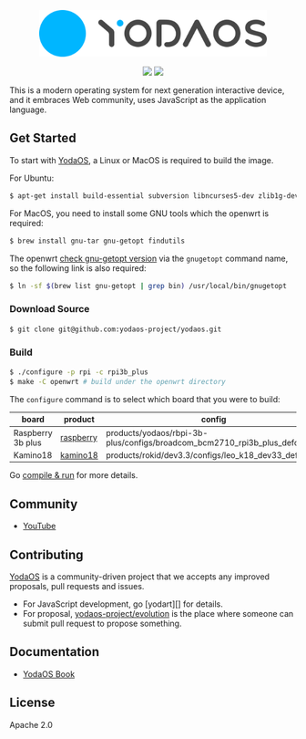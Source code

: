 <p align="center">
  <img alt="YODAOS" src="logo.png" width="400" />
</p>

<p align="center">
  <img src="https://img.shields.io/badge/base-linux-green.svg" />
  <img src="https://img.shields.io/badge/build-openwrt-blue.svg" />
</p>

This is a modern operating system for next generation interactive device, and it embraces Web community,
uses JavaScript as the application language.

## Get Started

To start with [YodaOS][], a Linux or MacOS is required to build the image.

For Ubuntu:

```sh
$ apt-get install build-essential subversion libncurses5-dev zlib1g-dev gawk gcc-multilib flex git-core gettext libssl-dev unzip texinfo device-tree-compiler dosfstools libusb-1.0-0-dev
```

For MacOS, you need to install some GNU tools which the openwrt is required:

```sh
$ brew install gnu-tar gnu-getopt findutils
```

The openwrt [check gnu-getopt version](./openwrt/include/prereq-build.mk) via the `gnugetopt` command name, so the following link is also required:

```sh
$ ln -sf $(brew list gnu-getopt | grep bin) /usr/local/bin/gnugetopt
```

### Download Source

```shell
$ git clone git@github.com:yodaos-project/yodaos.git
```

### Build

```sh
$ ./configure -p rpi -c rpi3b_plus
$ make -C openwrt # build under the openwrt directory
```

The `configure` command is to select which board that you were to build:

| board             | product               | config  |
|-------------------|-----------------------|---------|
| Raspberry 3b plus | [raspberry][] | products/yodaos/rbpi-3b-plus/configs/broadcom_bcm2710_rpi3b_plus_defconfig |
| Kamino18          | [kamino18][]  | products/rokid/dev3.3/configs/leo_k18_dev33_defconfig |

Go [compile & run](https://yodaos-project.github.io/yoda-book/en-us/yodaos-source/system/compile-run.html) for more details.

## Community

- [YouTube](https://www.youtube.com/channel/UCRvBWIaBcsfvCTC_4EKW4lw)

## Contributing

[YodaOS][] is a community-driven project that we accepts any improved proposals, pull requests and issues.

- For JavaScript development, go [yodart][] for details.
- For proposal, [yodaos-project/evolution][] is the place where someone can submit pull request to propose something.

## Documentation

- [YodaOS Book](https://github.com/yodaos-project/yoda-book)

## License

Apache 2.0

[YodaOS]: https://github.com/yodaos-project
[yoda.js]: https://github.com/yodaos-project/yoda.js
[flora]: https://github.com/yodaos-project/flora
[yodaos-project/evolution]: https://github.com/yodaos-project/evolution
[Semver 2.0]: https://semver.org/
[ShadowNode]: https://github.com/yodaos-project/ShadowNode
[Node.js]: https://github.com/nodejs/node
[raspberry]: https://github.com/yodaos-project/product-raspberry
[kamino18]: https://github.com/yodaos-project/product-kamino18
